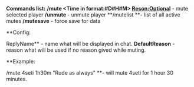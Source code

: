 **Commands list:**
**/mute <PlayerName> <Time in format:#D#H#M> <Reson:Optional>** - mute selected player
**/unmute <PlayerName>** - unmute player
**/mutelist **- list of all active mutes
**/mutesave** - force save for data

**Config:

ReplyName** - name what will be displayed in chat.
**DefaultReason** - reason what will be used if no reason gived while muting.

**Example:

/mute 4seti 1h30m "Rude as always" **- will mute 4seti for 1 hour 30 minutes.